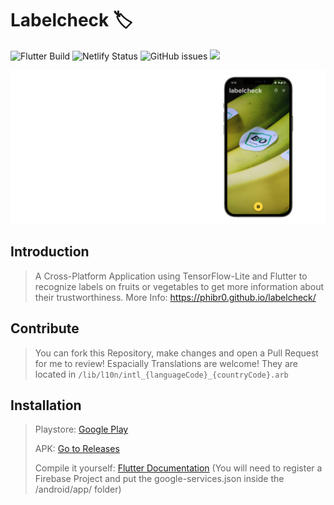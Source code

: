 # Labelcheck 🏷️


![Flutter Build](https://github.com/phibr0/labelcheck/workflows/Flutter%20Build/badge.svg) ![Netlify Status](https://api.netlify.com/api/v1/badges/07cc0153-6422-455c-8fad-8b430d06af33/deploy-status) ![GitHub issues](https://img.shields.io/github/issues/phibr0/labelcheck) ![](https://tokei.rs/b1/github/phibr0/labelcheck)

![Preview Image](https://raw.githubusercontent.com/phibr0/labelcheck/main/previewImage.png)

## Introduction

> A Cross-Platform Application using TensorFlow-Lite and Flutter to recognize labels on fruits or vegetables to get more information about their trustworthiness.
> More Info: https://phibr0.github.io/labelcheck/

## Contribute

> You can fork this Repository, make changes and open a Pull Request for me to review! Espacially Translations are welcome! They are located in `/lib/l10n/intl_{languageCode}_{countryCode}.arb`

## Installation

> Playstore: [Google Play]()
>
> APK: [Go to Releases](https://github.com/phibr0/labelcheck/releases)
>
> Compile it yourself: [Flutter Documentation](https://flutter.dev/docs/deployment/android#building-the-app-for-release)
> (You will need to register a Firebase Project and put the google-services.json inside the /android/app/ folder)
